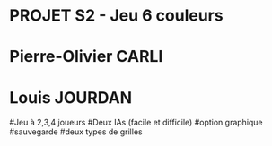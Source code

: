 # PROJET S2 - Jeu 6 couleurs

# Pierre-Olivier CARLI
# Louis JOURDAN

#Jeu à 2,3,4 joueurs
#Deux IAs (facile et difficile)
#option graphique
#sauvegarde
#deux types de grilles
